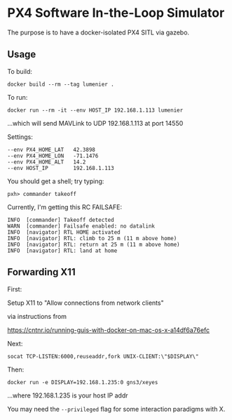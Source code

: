 
PX4 Software In-the-Loop Simulator
==================================

The purpose is to have a docker-isolated PX4 SITL via gazebo.

Usage
-----

To build:

```
docker build --rm --tag lumenier .
```

To run:

```
docker run --rm -it --env HOST_IP 192.168.1.113 lumenier
```

...which will send MAVLink to UDP 192.168.1.113 at port 14550


Settings:
```
--env PX4_HOME_LAT   42.3898
--env PX4_HOME_LON   -71.1476
--env PX4_HOME_ALT   14.2
--env HOST_IP        192.168.1.113
```

You should get a shell; try typing:
```
pxh> commander takeoff
```

Currently, I'm getting this RC FAILSAFE:
```
INFO  [commander] Takeoff detected
WARN  [commander] Failsafe enabled: no datalink
INFO  [navigator] RTL HOME activated
INFO  [navigator] RTL: climb to 25 m (11 m above home)
INFO  [navigator] RTL: return at 25 m (11 m above home)
INFO  [navigator] RTL: land at home
```


Forwarding X11
--------------

First:

Setup X11 to "Allow connections from network clients"

via instructions from

https://cntnr.io/running-guis-with-docker-on-mac-os-x-a14df6a76efc

Next:

```
socat TCP-LISTEN:6000,reuseaddr,fork UNIX-CLIENT:\"$DISPLAY\"
```

Then:

```
docker run -e DISPLAY=192.168.1.235:0 gns3/xeyes
```

...where 192.168.1.235 is your host IP addr

You may need the `--privileged` flag for some interaction paradigms with X.

